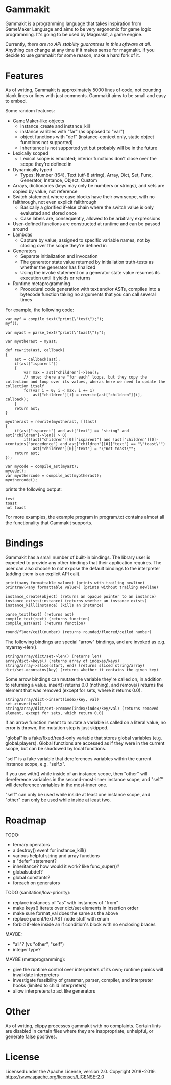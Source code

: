 # Gammakit

Gammakit is a programming language that takes inspiration from GameMaker Language and aims to be very ergonomic for game logic programming. It's going to be used by Magmakit, a game engine.

Currently, *there are no API stability guarantees in this software at all.* Anything can change at any time if it makes sense for magmakit. If you decide to use gammakit for some reason, make a hard fork of it.

# Features

As of writing, Gammakit is approximately 5000 lines of code, not counting blank lines or lines with just comments. Gammakit aims to be small and easy to embed.

Some random features:

- GameMaker-like objects
  - instance_create and instance_kill
  - instance varibles with "far" (as opposed to "var")
  - object functions with "def" (instance-context only, static object functions not supported)
  - Inheritance is not supported yet but probably will be in the future
- Lexically scoped
  - Lexical scope is emulated; interior functions don't close over the scope they're defined in
- Dynamically typed
  - Types: Number (f64), Text (utf-8 string), Array, Dict, Set, Func, Generator, Instance, Object, Custom
- Arrays, dictionaries (keys may only be numbers or strings), and sets are copied by value, not reference
- Switch statement where case blocks have their own scope, with no fallthrough, not even explicit fallthrough
  - Basically a glorified if-else chain where the switch value is only evaluated and stored once
  - Case labels are, consequently, allowed to be arbitrary expressions
- User-defined functions are constructed at runtime and can be passed around
- Lambdas
  - Capture by value, assigned to specific variable names, not by closing over the scope they're defined in
- Generators
  - Separate initialization and invocation
  - The generator state value returned by initialiation truth-tests as whether the generator has finalized
  - Using the invoke statement on a generator state value resumes its execution until it yields or returns
- Runtime metaprogramming
  - Procedural code generation with text and/or ASTs, compiles into a bytecode function taking no arguments that you can call several times

For example, the following code:

    var myf = compile_text("print(\"test\");");
    myf();

    var myast = parse_text("print(\"toast\");");

    var myotherast = myast;

    def rewrite(ast, callback)
    {
        ast = callback(ast);
        if(ast["isparent"])
        {
            var max = ast["children"]->len();
            // note: there are "for each" loops, but they copy the collection and loop over its values, wheras here we need to update the collection itself
            for(var i = 0; i < max; i += 1)
                ast["children"][i] = rewrite(ast["children"][i], callback);
        }
        return ast;
    }

    myotherast = rewrite(myotherast, [](ast)
    {
        if(ast["isparent"] and ast["text"] == "string" and ast["children"]->len() > 0)
            if(!ast["children"][0]["isparent"] and !ast["children"][0]->contains("precedence") and ast["children"][0]["text"] == "\"toast\"")
                ast["children"][0]["text"] = "\"not toast\"";
        return ast;
    });

    var mycode = compile_ast(myast);
    mycode();
    var myothercode = compile_ast(myotherast);
    myothercode();

prints the following output:

    test
    toast
    not toast

For more examples, the example program in program.txt contains almost all the functionality that Gammakit supports.

# Bindings

Gammakit has a small number of built-in bindings. The library user is expected to provide any other bindings that their application requires. The user can also choose to not expose the default bindings to the interpreter (adding them is an explicit API call).

    print(<any formattable value>) (prints with trailing newline)
    printraw(<any formattable value>) (prints without trailing newline)

    instance_create(object) (returns an opaque pointer to an instance)
    instance_exists(instance) (returns whether an instance exists)
    instance_kill(instance) (kills an instance)

    parse_text(text) (returns ast)
    compile_text(text) (returns function)
    compile_ast(ast) (returns function)
    
    round/floor/ceil(number) (returns rounded/floored/ceiled number)

The following bindings are special "arrow" bindings, and are invoked as e.g. myarray->len().

    string/array/dict/set->len() (returns len)
    array/dict->keys() (returns array of indexes/keys)
    string/array->slice(start, end) (returns sliced string/array)
    dict/set->contains(key) (returns whether it contains the given key)

Some arrow bindings can mutate the variable they're called on, in addition to returning a value. insert() returns 0.0 (nothing), and remove() returns the element that was removed (except for sets, where it returns 0.0).
    
    string/array/dict->insert(index/key, val)
    set->insert(val)
    string/array/dict/set->remove(index/index/key/val) (returns removed element, except for sets, which return 0.0)

If an arrow function meant to mutate a variable is called on a literal value, no error is thrown, the mutation step is just skipped.

"global" is a fake/fixed/read-only variable that stores global variables (e.g. global.players). Global functions are accessed as if they were in the current scope, but can be shadowed by local functions.

"self" is a fake variable that dereferences variables within the current instance scope, e.g. "self.x".

If you use with() while inside of an instance scope, then "other" will dereference variables in the second-most-inner instance scope, and "self" will dereference variables in the most-inner one.

"self" can only be used while inside at least one instance scope, and "other" can only be used while inside at least two.

# Roadmap

TODO:
- ternary operators
- a destroy() event for instance_kill()
- various helpful string and array functions
- a "defer" statement?
- inheritance? how would it work? like func_super()?
- globalsubdef?
- global constants?
- foreach on generators

TODO (sanitation/low-priority):
- replace instances of "as" with instances of "from"
- make keys() iterate over dict/set elements in insertion order
- make sure format_val does the same as the above
- replace parent/text AST node stuff with enum
- forbid if-else inside an if condition's block with no enclosing braces

MAYBE:
- "all"? (vs "other", "self")
- integer type?

MAYBE (metaprogramming):
- give the runtime control over interpreters of its own; runtime panics will invalidate interpreters
- investigate feasibility of grammar, parser, compiler, and interpreter hooks (limited to child interpreters)
- allow interpreters to act like generators

# Other

As of writing, clippy processes gammakit with no complaints. Certain lints are disabled in certain files where they are inappropriate, unhelpful, or generate false positives.

# License

Licensed under the Apache License, version 2.0. Copyright 2018~2019. https://www.apache.org/licenses/LICENSE-2.0
